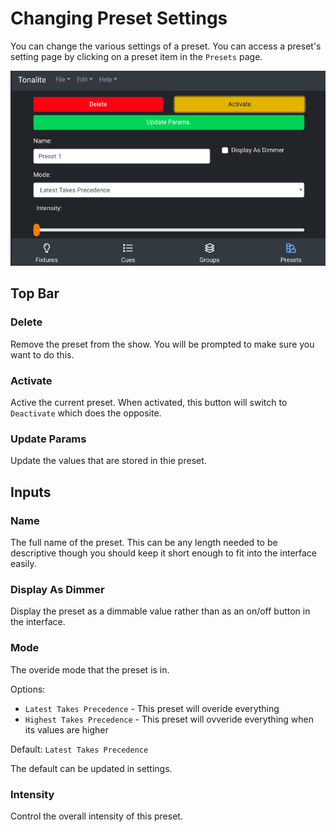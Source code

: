 # Changing Preset Settings

You can change the various settings of a preset.
You can access a preset's setting page by clicking on a preset item in the `Presets` page.

![Preset settings page](../images/preset_settings.png)

## Top Bar

### Delete

Remove the preset from the show. You will be prompted to make sure you want to do this.

### Activate

Active the current preset. When activated, this button will switch to `Deactivate` which does the opposite.


### Update Params

Update the values that are stored in thie preset.

## Inputs

### Name

The full name of the preset. This can be any length needed to be descriptive though you should keep it short enough to fit into the interface easily.

### Display As Dimmer

Display the preset as a dimmable value rather than as an on/off button in the interface.

### Mode

The overide mode that the preset is in.

Options:

- `Latest Takes Precedence` - This preset will overide everything
- `Highest Takes Precedence` - This preset will ovveride everything when its values are higher

Default: `Latest Takes Precedence`

The default can be updated in settings.

### Intensity

Control the overall intensity of this preset.